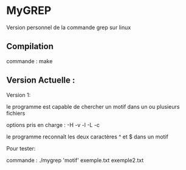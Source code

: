 # MyGREP
Version personnel de la commande grep sur linux

## Compilation 
commande : make

## Version Actuelle :
Version 1:

le programme est capable de chercher un motif dans un ou plusieurs fichiers 

options pris en charge : -H -v -l -L -c

le programme reconnaît les deux caractères ^ et $ dans un motif

Pour tester:

commande : ./mygrep 'motif' exemple.txt  exemple2.txt <!-- pour chercher le motif "yasser" dans le fichier "exemple.txt" et "exemple2.txt" !-->
